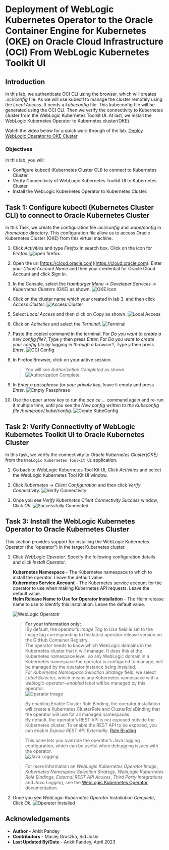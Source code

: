 # Deployment of WebLogic Kubernetes Operator to the Oracle Container Engine for Kubernetes (OKE) on Oracle Cloud Infrastructure (OCI) From WebLogic Kubernetes Toolkit UI

## Introduction

In this lab, we authenticate OCI CLI using the browser, which will creates *.oci/config* file. As we will use kubectl to manage the cluster remotely using the *Local Access*. It needs a *kubeconfig* file. This kubeconfig file will be generated using the OCI CLI. Then we verify the connectivity to Kubernetes cluster from the WebLogic Kubernetes Toolkit UI. At last, we install the WebLogic Kubernetes Operator to Kubernetes cluster(OKE).

Watch the video below for a quick walk-through of the lab.
[Deploy WebLogic Operator to OKE Cluster](videohub:1_anaj6tk9)

### Objectives

In this lab, you will:

* Configure kubectl (Kubernetes Cluster CLI) to connect to Kubernetes Cluster.
* Verify Connectivity of WebLogic Kubernetes Toolkit UI to Kubernetes Cluster.
* Install the WebLogic Kubernetes Operator to Kubernetes Cluster.


## Task 1: Configure kubectl (Kubernetes Cluster CLI) to connect to Oracle Kubernetes Cluster
In this Task, we creats the configuration file *.oci/config* and *.kube/config* in */home/opc* directory. This configuration file allow us to access Oracle Kubernetes Cluster (OKE) from this virtual machine.

1. Click *Activities* and type *Firefox* in search box. Click on the icon for *Firefox*.
    ![open firefox](images/open-firefox.png)

2. Open the url [https://cloud.oracle.com](https://cloud.oracle.com). Enter your *Cloud Account Name* and then your credential for Oracle Cloud Account and click *Sign In*.

3. In the Console, select the *Hamburger Menu* -> *Developer Services* -> *Kubernetes Clusters (OKE)* as shown.
    ![OKE Icon](images/oke-icon.png)

2. Click on the cluster name which your created in lab 3. and then click *Access Cluster*. 
    ![Access Cluster](images/access-cluster.png)


3. Select *Local Access* and then click on *Copy* as shown.
    ![Local Access](images/local-access.png)

4. Click on *Activities* and select the *Terminal*.
    ![Terminal](images/click-terminal.png)

5. Paste the copied command in the terminal. For *Do you want to create a new config file?*, Type *y* then press *Enter*. For *Do you want to create your config file by logging in through a browser?*, Type *y* then press *Enter*.
    ![OCI Config](images/oci-config.png)

6. In Firefox Browser, click on your active session.
    > You will see *Authorization Completed* as shown.
    ![Authorization Complete](images/authorization-complete.png)

9. In *Enter a passphrase for your private key*, leave it empty and press *Enter*.
    ![Empty Passphrase](images/empty-passphrase.png)

10. Use the upper arrow key to run the *oce ce ...* command again and re-run it multiple time, until you see the *New config written to the Kubeconfig file /home/opc/.kube/config*.
    ![Create KubeConfig](images/create-kubeconfig.png)



## Task 2: Verify Connectivity of WebLogic Kubernetes Toolkit UI to Oracle Kubernetes Cluster
In this task, we verify the connectivity to *Oracle Kubernetes Cluster(OKE)* from the `WebLogic Kubernetes Toolkit UI` application.

1. Go back to WebLogic Kubernetes Tool Kit UI, Click *Activities* and select the WebLogic Kubernetes Tool Kit UI window. 

2. Click  *Kubernetes* ->  *Client Configuration* and then click *Verify Connectivity*.
    ![Verify Connectivity](images/verify-connectivity.png)

3. Once you see *Verify Kubernetes Client Connectivity Success* window, Click *Ok*.
    ![Successfully Connected](images/successfully-connected.png)

## Task 3: Install the WebLogic Kubernetes Operator to Oracle Kubernetes Cluster
This section provides support for installing the WebLogic Kubernetes Operator (the “operator”) in the target Kubernetes cluster. 

1. Click *WebLogic Operator*. Specify the following configuration details  and click *Install Operator*.

    **Kubernetes Namespace** - The Kubernetes namespace to which to install the operator. Leave the default value.<br>
    **Kubernetes Service Account** - The Kubernetes service account for the operator to use when making Kubernetes API requests. Leave the default value.<br>
    **Helm Release Name to Use for Operator Installation** - The Helm release name to use to identify this installation. Leave the default value.<br>

    ![WebLogic Operatotr](images/weblogic-operator.png) 
    
    > **For your information only:**<br>
    > !By default, the operator’s *Image Tag to Use* field is set to the image tag corresponding to the latest operator release version on the GitHub Container Registry.<br>
    > The operator needs to know which WebLogic domains in the Kubernetes cluster that it will manage. It does this at the Kubernetes namespace level, so any WebLogic domain in a Kubernetes namespace the operator is configured to manage, will be managed by the operator instance being installed.<br>
    > For *Kubernetes Namespace Selection Strategy* field, we select *Label Selector*, which means any Kubernetes namespace with a *weblogic-operator=enabled* label will be managed by this operator.<br>
    ![Operator Image](images/operator-image.png)
   
    > By enabling Enable Cluster Role Binding, the operator installation will create a Kubernetes ClusterRole and ClusterRoleBinding that the operator will use for all managed namespaces.<br>
    > By default, the operator’s REST API is not exposed outside the Kubernetes cluster. To enable the REST API to be exposed, you can enable *Expose REST API Externally*.
    [Role Binding](images/role-binding.png)<br>
    
    > This pane lets you override the operator’s Java logging configuration, which can be useful when debugging issues with the operator.<br>
    ![Java Logging](images/java-logging.png)<br>
   
    > For more information on *WebLogic Kubernetes Operator Image*, *Kubernetes Namespace Selection Strategy*, *WebLogic Kubernetes Role Bindings*, *External REST API Access*, *Third Party Integrations* and *Java Logging*, see the [WebLogic Kubernetes Operator](https://oracle.github.io/weblogic-toolkit-ui/navigate/kubernetes/k8s-wko/) documentation.

2. Once you see *WebLogic Kubernetes Operator Installation Complete*, Click *Ok*.
    ![Operator Installed](images/operator-installed.png)

## Acknowledgements

* **Author** -  Ankit Pandey
* **Contributors** - Maciej Gruszka, Sid Joshi
* **Last Updated By/Date** - Ankit Pandey, April 2023